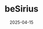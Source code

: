---  
layout: startup_page  
title: "beSirius"  
id: "besirius.io"  
permalink: "/besiriusbesirius.io04152025/"  
website: "https://besirius.io"  
funding_round: "Seed"  
funding_amount: "€3M"  
investors: "NAP, Fund F, Techstars, Blackwood, WEPA Ventures, Golden Egg Check"  
about: "beSirius provides a sustainability intelligence platform for heavy industries, particularly metals, mining, and manufacturing. The platform uses AI to create a \"Sustainability Twin,\" a digital representation of a company's sustainability profile, enabling machine-readable insights for strategic decision-making and regulatory compliance."  
markets: "Sustainability, AI, Metals, Mining, Heavy Industrial Manufacturing"  
hq: "Amsterdam, North Holland, Netherlands"  
founded_year: "2022"  
linkedin: "https://www.linkedin.com/company/besirius"  
twitter: ""  
instagram: ""  
facebook: ""  
crunchbase: "https://www.crunchbase.com/organization/sirius-technologies-7307"  
pitchbook: "https://pitchbook.com/profiles/company/510814-09"  

date_display: "15-Apr-2025"  
date: "2025-04-15"

# SEO Optimization  
meta_title: "beSirius - Seed Funding (€3M)"  
meta_description: "beSirius, beSirius provides a sustainability intelligence platform for heavy industries, particularly metals, mining, and manufacturing. The platform uses AI to..."  
meta_keywords: "beSirius, Sustainability, AI, Metals, Mining, Heavy Industrial Manufacturing, Seed funding"  
canonical_url: "https://startup.projectstartups.com/besiriusbesirius.io04152025/"  
---